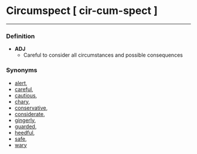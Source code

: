 # Circumspect [ cir-cum-spect ]
---

### Definition
- **ADJ**
	- Careful to consider all circumstances and possible consequences

### Synonyms
- [alert](https://www.merriam-webster.com/dictionary/alert),
- [careful](https://www.merriam-webster.com/dictionary/careful),
- [cautious](https://www.merriam-webster.com/dictionary/cautious),
- [chary](https://www.merriam-webster.com/dictionary/chary),
- [conservative](https://www.merriam-webster.com/dictionary/conservative),
- [considerate](https://www.merriam-webster.com/dictionary/considerate),
- [gingerly](https://www.merriam-webster.com/dictionary/gingerly),
- [guarded](https://www.merriam-webster.com/dictionary/guarded),
- [heedful](https://www.merriam-webster.com/dictionary/heedful),
- [safe](https://www.merriam-webster.com/dictionary/safe),
- [wary](https://www.merriam-webster.com/dictionary/wary)